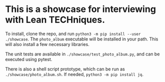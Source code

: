# This is a showcase for interviewing with Lean TECHniques.

To install, clone the repo, and run `python3 -m pip install --user ./showcase`.
The `photo_album` executable will be installed in your path.
This will also install a few necessary libraries.

The unit tests are available in `./showcase/test_photo_album.py`,
and can be executed using pytest.

There is also a shell script prototype,
which can be run as `./showcase/photo_album.sh`.
If needed, `python3 -m pip install jq`.
